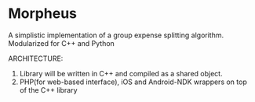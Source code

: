 # Morpheus
A simplistic implementation of a group expense splitting algorithm.
Modularized for C++ and Python

ARCHITECTURE:
1. Library will be written in C++ and compiled as a shared object.
2. PHP(for web-based interface), iOS and Android-NDK wrappers on top of the C++ library
